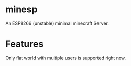 # minesp
An ESP8266 (unstable) minimal minecraft Server.

# Features

Only flat world with multiple users is supported right now.

